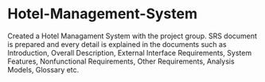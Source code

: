 # Hotel-Management-System
Created a Hotel Managament System with the project group. SRS document is prepared and every detail is explained in the documents such as Introduction, Overall Description, External Interface Requirements, System Features, Nonfunctional Requirements, Other Requirements, Analysis Models, Glossary etc.
